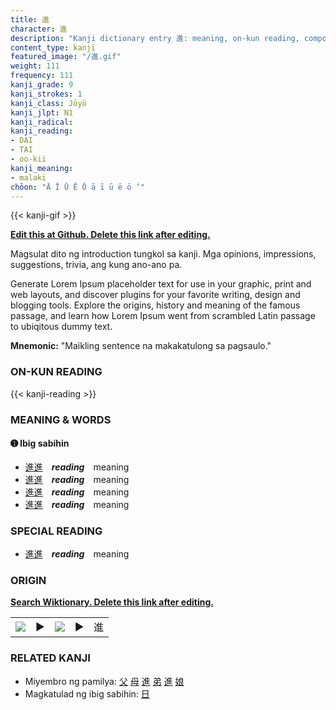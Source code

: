 ```yaml
---
title: 進
character: 進
description: "Kanji dictionary entry 進: meaning, on-kun reading, compounds, origin, related kanji"
content_type: kanji
featured_image: "/進.gif"
weight: 111
frequency: 111
kanji_grade: 9
kanji_strokes: 1
kanji_class: Jōyō
kanji_jlpt: N1
kanji_radical: 
kanji_reading: 
- DAI
- TAI
- oo-kii
kanji_meaning:
- malaki
chōon: "Ā Ī Ū Ē Ō ā ī ū ē ō ’"
---
```

[//]: # (Don't edit the line below. Kanji animated GIF code is automatically generated.)
{{< kanji-gif >}}

[//]: # (Edit below this line.)

**[Edit this at Github. Delete this link after editing.](https://github.com/tim0g/tim/tree/main/content/kanji/進/index.md)**

Magsulat dito ng introduction tungkol sa kanji. Mga opinions, impressions, suggestions, trivia, ang kung ano-ano pa.

Generate Lorem Ipsum placeholder text for use in your graphic, print and web layouts, and discover plugins for your favorite writing, design and blogging tools. Explore the origins, history and meaning of the famous passage, and learn how Lorem Ipsum went from scrambled Latin passage to ubiqitous dummy text.
 
**Mnemonic:** "Maikling sentence na makakatulong sa pagsaulo."

### ON-KUN READING

[//]: # (Don't edit the line below. ON-KUN READING code is automatically generated.)
{{< kanji-reading >}}

### MEANING & WORDS

#### ➊ **Ibig sabihin**
  - [進](../進)[進](../進)　***reading***　meaning
  - [進](../進)[進](../進)　***reading***　meaning
  - [進](../進)[進](../進)　***reading***　meaning
  - [進](../進)[進](../進)　***reading***　meaning

### SPECIAL READING
  - [進](../進)[進](../進)　***reading***　meaning

### ORIGIN

**[Search Wiktionary. Delete this link after editing.](https://wiktionary.org/wiki/進)**
<table class="kanji-table"><tr><td>
<img src="60px-進-bronze.svg.png">
</td><td>▶</td><td>
<img src="60px-進-oracle.svg.png">
</td><td>▶</td>
<td class="kanji-origin">進</td>
</tr></table>

### RELATED KANJI
- Miyembro ng pamilya: [父](../父) [母](../母) [進](../進) [弟](../弟) [進](../進) [娘](../娘)
- Magkatulad ng ibig sabihin: [日](../日)
